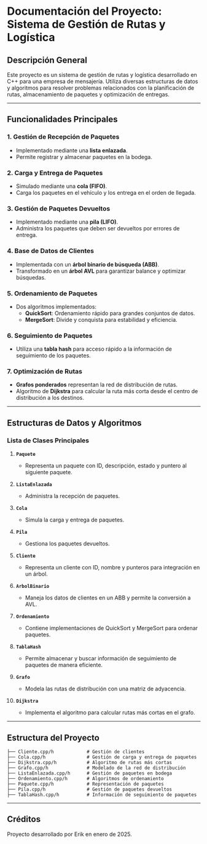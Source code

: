 # Documentación del Proyecto: Sistema de Gestión de Rutas y Logística

## Descripción General
Este proyecto es un sistema de gestión de rutas y logística desarrollado en C++ para una empresa de mensajería. Utiliza diversas estructuras de datos y algoritmos para resolver problemas relacionados con la planificación de rutas, almacenamiento de paquetes y optimización de entregas.

---

## Funcionalidades Principales

### 1. **Gestión de Recepción de Paquetes**
- Implementado mediante una **lista enlazada**.
- Permite registrar y almacenar paquetes en la bodega.

### 2. **Carga y Entrega de Paquetes**
- Simulado mediante una **cola (FIFO)**.
- Carga los paquetes en el vehículo y los entrega en el orden de llegada.

### 3. **Gestión de Paquetes Devueltos**
- Implementado mediante una **pila (LIFO)**.
- Administra los paquetes que deben ser devueltos por errores de entrega.

### 4. **Base de Datos de Clientes**
- Implementada con un **árbol binario de búsqueda (ABB)**.
- Transformado en un **árbol AVL** para garantizar balance y optimizar búsquedas.

### 5. **Ordenamiento de Paquetes**
- Dos algoritmos implementados:
  - **QuickSort**: Ordenamiento rápido para grandes conjuntos de datos.
  - **MergeSort**: Divide y conquista para estabilidad y eficiencia.

### 6. **Seguimiento de Paquetes**
- Utiliza una **tabla hash** para acceso rápido a la información de seguimiento de los paquetes.

### 7. **Optimización de Rutas**
- **Grafos ponderados** representan la red de distribución de rutas.
- Algoritmo de **Dijkstra** para calcular la ruta más corta desde el centro de distribución a los destinos.

---

## Estructuras de Datos y Algoritmos

### Lista de Clases Principales

1. **`Paquete`**
   - Representa un paquete con ID, descripción, estado y puntero al siguiente paquete.

2. **`ListaEnlazada`**
   - Administra la recepción de paquetes.

3. **`Cola`**
   - Simula la carga y entrega de paquetes.

4. **`Pila`**
   - Gestiona los paquetes devueltos.

5. **`Cliente`**
   - Representa un cliente con ID, nombre y punteros para integración en un árbol.

6. **`ArbolBinario`**
   - Maneja los datos de clientes en un ABB y permite la conversión a AVL.

7. **`Ordenamiento`**
   - Contiene implementaciones de QuickSort y MergeSort para ordenar paquetes.

8. **`TablaHash`**
   - Permite almacenar y buscar información de seguimiento de paquetes de manera eficiente.

9. **`Grafo`**
   - Modela las rutas de distribución con una matriz de adyacencia.

10. **`Dijkstra`**
    - Implementa el algoritmo para calcular rutas más cortas en el grafo.

---

## Estructura del Proyecto

```
├── Cliente.cpp/h            # Gestión de clientes
├── Cola.cpp/h               # Gestión de carga y entrega de paquetes
├── Dijkstra.cpp/h           # Algoritmo de rutas más cortas
├── Grafo.cpp/h              # Modelado de la red de distribución
├── ListaEnlazada.cpp/h      # Gestión de paquetes en bodega
├── Ordenamiento.cpp/h       # Algoritmos de ordenamiento
├── Paquete.cpp/h            # Representación de paquetes
├── Pila.cpp/h               # Gestión de paquetes devueltos
├── TablaHash.cpp/h          # Información de seguimiento de paquetes
```



---

## Créditos
Proyecto desarrollado por Erik en enero de 2025.




